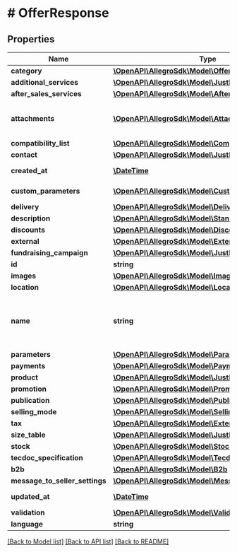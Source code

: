 # # OfferResponse

## Properties

Name | Type | Description | Notes
------------ | ------------- | ------------- | -------------
**category** | [**\OpenAPI\AllegroSdk\Model\OfferCategory**](OfferCategory.md) |  | [optional]
**additional_services** | [**\OpenAPI\AllegroSdk\Model\JustId**](JustId.md) |  | [optional]
**after_sales_services** | [**\OpenAPI\AllegroSdk\Model\AfterSalesServices**](AfterSalesServices.md) |  | [optional]
**attachments** | [**\OpenAPI\AllegroSdk\Model\Attachment[]**](Attachment.md) | List of offer attachments. You can attach up to 7 files to the offer – one per each attachment type as described in &lt;a href&#x3D;\&quot;/documentation/#operation/createOfferAttachmentUsingPOST\&quot; target&#x3D;\&quot;_blank\&quot;&gt;uploading offer attachments flow&lt;/a&gt;. | [optional]
**compatibility_list** | [**\OpenAPI\AllegroSdk\Model\CompatibilityList**](CompatibilityList.md) |  | [optional]
**contact** | [**\OpenAPI\AllegroSdk\Model\JustId**](JustId.md) |  | [optional]
**created_at** | [**\DateTime**](\DateTime.md) | Creation date: Format (ISO 8601) - yyyy-MM-dd&#39;T&#39;HH:mm:ss.SSSZ. Cannot be modified. | [optional]
**custom_parameters** | [**\OpenAPI\AllegroSdk\Model\CustomParameter[]**](CustomParameter.md) | List of custom parameters. You can add up to 4 custom parameters, each containing exactly one value. | [optional]
**delivery** | [**\OpenAPI\AllegroSdk\Model\DeliveryFull**](DeliveryFull.md) |  | [optional]
**description** | [**\OpenAPI\AllegroSdk\Model\StandardizedDescription**](StandardizedDescription.md) |  | [optional]
**discounts** | [**\OpenAPI\AllegroSdk\Model\Discounts**](Discounts.md) |  | [optional]
**external** | [**\OpenAPI\AllegroSdk\Model\ExternalId**](ExternalId.md) |  | [optional]
**fundraising_campaign** | [**\OpenAPI\AllegroSdk\Model\JustId**](JustId.md) |  | [optional]
**id** | **string** |  | [optional]
**images** | [**\OpenAPI\AllegroSdk\Model\ImageUrl[]**](ImageUrl.md) |  | [optional]
**location** | [**\OpenAPI\AllegroSdk\Model\Location**](Location.md) |  | [optional]
**name** | **string** | Name (title) of an offer. Length cannot be more than 50 characters. Read more: &lt;a href&#x3D;\&quot;../../tutorials/jak-jednym-requestem-wystawic-oferte-powiazana-z-produktem-D7Kj9gw4xFA#tytul-oferty\&quot; target&#x3D;\&quot;_blank\&quot;&gt;PL&lt;/a&gt;  / &lt;a href&#x3D;\&quot;../../tutorials/list-offer-assigned-product-one-request-D7Kj9M71Bu6#offer-title\&quot; target&#x3D;\&quot;_blank\&quot;&gt;EN&lt;/a&gt; . |
**parameters** | [**\OpenAPI\AllegroSdk\Model\Parameter[]**](Parameter.md) |  | [optional]
**payments** | [**\OpenAPI\AllegroSdk\Model\Payments**](Payments.md) |  | [optional]
**product** | [**\OpenAPI\AllegroSdk\Model\JustId**](JustId.md) |  | [optional]
**promotion** | [**\OpenAPI\AllegroSdk\Model\Promotion**](Promotion.md) |  | [optional]
**publication** | [**\OpenAPI\AllegroSdk\Model\Publication**](Publication.md) |  | [optional]
**selling_mode** | [**\OpenAPI\AllegroSdk\Model\SellingModeWithNetPrice**](SellingModeWithNetPrice.md) |  | [optional]
**tax** | [**\OpenAPI\AllegroSdk\Model\ExtendedTax**](ExtendedTax.md) |  | [optional]
**size_table** | [**\OpenAPI\AllegroSdk\Model\JustId**](JustId.md) |  | [optional]
**stock** | [**\OpenAPI\AllegroSdk\Model\Stock**](Stock.md) |  | [optional]
**tecdoc_specification** | [**\OpenAPI\AllegroSdk\Model\TecdocSpecification**](TecdocSpecification.md) |  | [optional]
**b2b** | [**\OpenAPI\AllegroSdk\Model\B2b**](B2b.md) |  | [optional]
**message_to_seller_settings** | [**\OpenAPI\AllegroSdk\Model\MessageToSellerSettings**](MessageToSellerSettings.md) |  | [optional]
**updated_at** | [**\DateTime**](\DateTime.md) | Last update date: Format (ISO 8601) - yyyy-MM-dd&#39;T&#39;HH:mm:ss.SSSZ. Cannot be modified | [optional]
**validation** | [**\OpenAPI\AllegroSdk\Model\Validation**](Validation.md) |  | [optional]
**language** | **string** | Declared base language of the offer. | [optional]

[[Back to Model list]](../../README.md#models) [[Back to API list]](../../README.md#endpoints) [[Back to README]](../../README.md)
